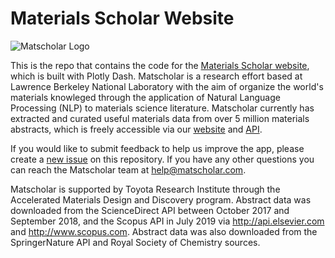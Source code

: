# Materials Scholar Website

![Matscholar Logo](https://matscholar-web.s3-us-west-1.amazonaws.com/matscholar_logo+alpha.png)

This is the repo that contains the code for the [Materials Scholar website](https://www.matscholar.com), which is built with Plotly Dash. Matscholar is a research effort based at Lawrence Berkeley National Laboratory with the aim of organize the world's materials knowleged through the application of Natural Language Processing (NLP) to materials science literature. Matscholar currently has extracted and curated useful materials data from over 5 million materials abstracts, which is freely accessible via our [website](https://www.matscholar.com) and [API](https://github.com/materialsintelligence/matscholar). 

If you would like to submit feedback to help us improve the app, please create a [new issue](https://github.com/materialsintelligence/matscholar-web/issues/new) on this repository. If you have any other questions you can reach the Matscholar team at [help@matscholar.com](mailto:help@matscholar.com).

Matscholar is supported by Toyota Research Institute through the Accelerated Materials Design and Discovery program. Abstract data was downloaded from the ScienceDirect API between October 2017 and September 2018, and the Scopus API in July 2019 via http://api.elsevier.com and http://www.scopus.com. Abstract data was also downloaded from the SpringerNature API and Royal Society of Chemistry sources. 
